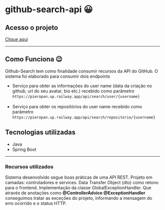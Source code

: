 # github-search-api 😀

## Acesso o projeto
<a href="https://pieropan.vercel.app/">Clique aqui</a>
<hr>

## Como Funciona 😉
Github-Search tem como finalidade consumir recursos da API do GitHub. O sistema foi elaborado para consumir dois endpoints
- Serviço para obter as informações do user name (data da criação no github, url do seu avatar, bio etc.) recebido como parâmetro
```https://pieropan.up.railway.app/api/search/user/{username}``` <br><br>
- Serviço para obter os repositórios do user name recebido como parâmetro
```https://pieropan.up.railway.app/api/search/repositorie/{username}```

## Tecnologias utilizadas
- Java 
- Spring Boot
<hr>

### Recursos utilizados
Sistema desenvolvido segue boas práticas de uma API REST. Projeto em camadas: controladores e services. Data Transfer Object (dto) como retono
para o frontend. Implementação da classe GlobalExceptionHandler. Que através de anotações como <b>@ControllerAdvice @ExceptionHandler</b> conseguimos tratar as exceções
do projeto, informando a mensagem do erro ocorrido e o status HTTP.
